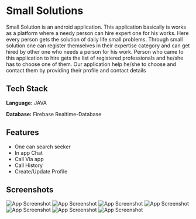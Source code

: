 
# Small Solutions

Small Solution is an android application. This application basically is works as a platform where a needy person can hire expert one for his works. Here every person gets the solution of daily life small problems. Through small solution one can register themselves in their expertise category and can get hired by other one who needs a person for his work. Person who came to this application to hire gets the list of registered professionals and he/she has to choose one of them. Our application help he/she to choose and contact them by providing their profile and contact details

## Tech Stack

**Language:** JAVA

**Database:** Firebase Realtime-Database


## Features

- One can search seeker
- In app Chat
- Call Via app
- Call History
- Create/Update Profile


## Screenshots

![App Screenshot](https://lh3.googleusercontent.com/vtx8rOT4eo4ncFOdktTG4-Ys9EXPVcil-7NpYIVxeNX1-vILc3Q6uTTsMY8OmbLtItaKnslo7XbqL8l_wCHKTznbR7OqbXL1SxYEhCzg3iWcLMhwnRtxLaOEvxFNnWyvo4Niisw81fqhWjANwMwKwfWCtE_zF6KJ2vFQqBFR9YNiEcTjQYRf1hZNOcWs-Zap0MKlgvsKQ2joWAwGyTn-aR0THTqDGNFZOOyq6IJAhUA2ElwawijdH_ByGdvZ0ZtF2aw0bwjNLb71XMmQGniYv_nB9nlzqVNlumLf8vas7zkLTqWvqhG8ciYsTuauAzTSqg9nFT4BkzPbHq1l6sNiuEVB-VVKXSGTxC5aXbmPfogzR-RQKsMXxsd0aXXPfVkLL91RLBM2IJiubTtVsBvxWDm9tjxL7SSzlOdujZ-Sp8aRCvaVDtTzTyLJy83puvzpiNlZ128IAMvjhst3odOZgS0xYVIYFR0MCvDC9QWKuwYEDh82F8dSxMYGfarT1h6LSHa1-kOnDA_FQ9q2dQXRvx7Kefe6iLVWJoC1VeryZ7frqsZ87iZsscbl8oYgRT9nDZg_6riQAAIxgszL7WiifO-yuQcky_RPIiuXM_IyJ-_mJBTBPrreheTYutfwuazHCTlV1MRi6Dc4UwljiCPwQmUxnd-bmFABhPDCZi6deira9nUizDQgzmn7f9WDGHAawmbYjFW54DvFYjaRWEZFzukaFjGiUU_hhIzgUZfTZSAc_vf7K-sSzNP1CPXJmrYgn9vnL2LfpbiKridbjzH7zcBZt7D9Gp_Rhg=w315-h629-no?authuser=0)
![App Screenshot](https://lh3.googleusercontent.com/fvLGOvUYOwlS0HxBd8LIGTLrSQdxwPEoMUHxCnRlEDisWmtPfGBskamnMkWvwBgKnH757JBzrKaCAwppOA3eZQD9O51wxe9OZ6HDLi-899WHAy0tcoN1h3xgFKE3Ve3F4iSyrc_4tbEdbQeA0hpkroJ_3LRYc6SM6ass851A53e-UrR0zVf82sqIqkCIy6kJTd7P1C24NTMS2sAxhArCl0q96OzP4El-uBbeDXhQFZdB6ODFhwrV-LWSjd1Sm7jvZc-RYr7PW2ceL6FLYmgySxXu0lQ65Ftjig3C2JweTd_ylCRk7oPTT8Dl5g_4Ne-FkaTDIRUQKCJaZS6EGA8zGl1ycfHz9ZauHzHxpLdXIeAqNaziR9VZa5KU31K3aprY_wqHUodZBLrsEfWH74qjPqWElNBF47wH1xTgjOqHM3DUeRYsIDdnniGb5wVyfw_MErVZ_k0klJ4RFK6iyUd0DkhwA2_ykHXPe6RedFgHcVqN_RfZXMDlCfftR8BP_TeNo0pe1CrT1Dk8iUCwERJzzTBRPhzETAt_CISl_jvXVdQZzJEAygfoK3k4uJXLJ_w45PXO1IRd1DpwHNqmTS0-GLZFX16O86gIFArABDQYcjnx0QXHqXt4WWL5RJKkBT1xiqkJwP0pmvkK5LO1f3F0yDdIlvNPIQwMunVcBqxut0n00Tuo3QXNePKrl7KsoO4vYh5muE4AS-0ALs6o0lwu52tIO8WtX2eXGBbAkiDtTttbwgYqTC3fNSKl7moZABLL4NAZb3sXVx6kBkKeuzHEoqDyMDqsxdMrlA=w315-h629-no?authuser=0)
![App Screenshot](https://lh3.googleusercontent.com/qG1qhkGwyAQ_nla5CiB2cw34hXKlDu2PjUaMNk1fPIGXKDqjV7xMWsG_jCwUrB7atMtoTxmLZ0ZKaAJITRSqGYQ8h70ygYKZ8nVBat0SDA4td-oeIm3cfNPNFBT0nTPal4HQ2QTZtq1VxgbWxdU0kS77x6AbUePkdcRgTDRQDlwm8ulRpM9gv6NYrRCO1ZEenY2xWyfqv_LyPJRykNjj87ac0Q2FbC-oVQ5H75p3hI7p12mmU1hc5QRZ_Vry2f9TQVwM2BZdlREq7RTtFuSm_1MYhboIxc8ieJ74MVHeQy8eyetxSCpZI1jbJtG92LSebtm73eaz9W9B_Qkk02yKzVFExuUNi2NCQJDDQzglqAI-1egM1x10K1G9JnAOvORf11PdSTaGwyZrExZ2qQf1MSGB5Z87qBK3JM7fLftB8TkKrM6_UafPRxmssA-kJ8Lh1iaS0a8eA4hsjbpF11NtHIF7DxkOg5Bt4UUL6AvAFP--d_d3LmzntB2ktE9-WeDtEdDOSZ_FF1nMDJnqA_uxlnM3brh5v_e_wxFzuBZN7ze75oW_0VuZDd2OSreZXVMtzFQcRxl6fdqRZP8b0dvuSsWZ39WtJ06XJL2vPVBfnwPyl9Cb6dDu6hc5gP-OIlgYog_k_0NwFBu0D8x4xfUbOIl3c46aKeI0MIe7reD0nnfPNRitKwCor5sOXtzxd6aUQFTurM6xnrTGYRLQpn_33Ky5_JIpcB95IASL37DPLLs1rP-nrkXE2vZHU32HZDmRvoeioIUcWyUj00FxZK-25_IlfF8xdvGK_A=w315-h629-no?authuser=0)
![App Screenshot](https://lh3.googleusercontent.com/d2AjPWs4CVYuX3c1D2-j6AfcYv8v828OozalUFDqNvrXfc5FXI7QcMO-ApHhC2qG8RQCa7IGJfyNDv2l9jvJRpn3Ux8wuyyFIgdNBJnBp17FdhBMNvHWEjn0i7cg2s9Ukf_mqPsdPvrt8qScCntgblSN5HUHJSOkEDP0-WzMayZrGZebbmdv_UXP5OhTVklxKM53dbhyHkfJhkUix_24zynxuWZMAPD321IDWu2fcaXYpa70fA3jAIxupwXApbS8T1XKm3MMWB-W6jma44Pl5bxBZpTaXoMX_XKVpHlDnVWgurpX8Gr-9TuLT5uyp9B0BqQumQrW5CRimcjOUKoYAoWwwdnSvujhDrFJ-V1ZmtptsBNhFcBZN57CneRjn11fRq7-FuimBHRnISNQlOnHg1iL56EN-p2gHd9B864iczWJifPo4musvfOpUDbAZh6S2UemPZQKRgyGzcK_7sUzeMb6nGWDM5f9a_w7-A2eLKqoQ3ShnpCI-Y8pZPoU16yBl6h2rKdutMYY7BtSZXtHT6Vw4oUFn_77fMe7OOP70vJ5B6MStyHdFfxI_uOxrCc_R6gFLVyqMPPXGeNE38-YDclQUMWRZDfHjInAY3J8CgGj6IGmgnzf0DVVxtxc8fSYKFRWF2JUMLKBkowOnnCdUu2YgDnGl6eqjw8dDlpwfTYyZPFClDkKuGZ_mbiJbVhEZ2QqUtp2y4dxBPZcJHdVx57rMrUSKTxvfVjy_wwVksp7EdA8V33bQmSnL43_LVOWc4PGdqMMyGJW1WHEXnkYfpSjjkQx0GSILg=w315-h629-no?authuser=0)
![App Screenshot](https://lh3.googleusercontent.com/04LMUTYW0pWe5gx9-4koQErHbQJIZNVOykSm7F1YdlO2mPrMVA_BCjdIJ3dsVRxT-lwpLRSezWmhpDUy-vhcOKj3hasrGrGE5AXun9oHY7Pl32jYJE1X0jOdNlv980QC7vhubS_42p4PcBcw1BhaC9M5SroWpNQ9CjDZlafyVHt0_aP4111nCJUP1JEPLuGG5KNVqWccNx0n9Pktk5VjhUnuuc5VHGteiD9V8B9ubH0DJdL1_yWnP9dM0c6d7o1DoXtq0ApGSXnkjRMY3I8fbVFVPcrEEwVn6SSC7Xy0uW42xXftKXYhP09kC1S3FU-DyCRgfWsRdXEBZOTsYuRXaNIVOjzM_9IBKd66lw9ptjI4C2ot2QKbcUsbhvxGMbhwK0X4qBrFW6rfcpfpaSp1DnG-uQlGALr8T8DAsMKQ8rR9ABlMaxUqEAwmsXNNmaU4KSY5dI-rVrgXkuemYfIPDOJc3cttSry6g1eQXqPKr6g_XofZlcH-2KeVG55Bj1x3yXzUkZXIFju2KopRsfbJ6cL5cq3V1oM1ACo5LuRgcGinaahqtaEkt-wEZaLiJ5POhDynTrX4QpDVfCKuMQhOGNiJ1eNwejmILUwXiXrFxpQ3X689Rf4NNJbkzqJ_e85yZ0GB_UQD20G1y8xCN0mFfYDMdD7_wZWr6MhirSSzqSTmoP40y_D06Z-wCd693sxfAhkaUptGY_DBlY9C1UbBB94hD1fyNsi7LfQKiWUbQjCRnUsVcwoDt7cXjYZ5CD61Dj6TnYS0R9UdZhc1SMqEAetUgUk-KkQJiQ=w315-h629-no?authuser=0)
![App Screenshot](https://lh3.googleusercontent.com/az9xaQSOgmatx0egUMoKTvZbniyIvAGdC5I79H75AfeWZGfQluSWaDBA1ypDxv7Ipw5kelXU9odI4lPEEVzR3YOavuBF26EE0_PQo5GtLlDnAz5ZvHToDMU_tu3P8jd9X_gtU_RdTJw6W3-MuTIocWcYcesoIkD8I6dtsGFHKMq9RpHLDZ6vm719tFfRuNDwqAm-CyEe8YaLvDa8MAFyzABU2dTsFoiZdsLNj7a1ODzay5keVEz702Y_3Dd7FIq59z_k93H56FpSWXUJC_98yZeOMbUzmhGsgkNArNmX3Q_20QpFo2JcZn9BrFC9Fv-DiQE-ncFDzsTJSmS82jJDWJu9pfarU_rO-S4jzrUVT0jrQzclfTeOe2OVVJDtmnvTnLi7ROI8mvgonZSNGOdr4x4XUHcuVSBaY0G_zOa6lFzsCHcpdYKMUnCQ5qlJCsDj-fkZTdjd2MDL7aQxeRmkXPF6FGHAuqqDbduYVCIse-ybnPrzIAHo0U1C1g8TN6sq_Mxn2ih0gLQQEWOAEiD3szzLSG-Tw-W4rWQG95vIFTacuYuTSW_7HzOfqw58-ENS3GptFv_OR0GQmZALE4UcpxyVwdnxkIT4R_beixvIVkUOO4okVmOoKxQnda2YxCyg3iITtNKLj38xX0dXTuCdbO7ZzCeHLDVyMjQqn2fr9rmJah9rQZTwmEyynXrs-EhcDNCKGVBf_iPm2MkReCuV-qXuPjhkWQKyMG-K53yTQgeepsbINl7LKNhOknKSOMRt3XGbpa6pAZE15_8DE-N7_RX2gEgrHVgQfQ=w315-h629-no?authuser=0)
![App Screenshot](https://lh3.googleusercontent.com/GJ-9Q4GvTTyR3TTzRl-5pUpamOGj4JtB45NOzJz6T3A4zcP1gyPBc_5bCN_4MOQNLwSfOJBrbaXdj9_VmmrBsu0AOC4unyAi5DwEPkwNUu9RB2L2pQlC5qfBbeRoj1vW2Sr9z7SUNrk_TCeLuteusdTAX5okCumax0PEROAUFRYlPSR26CUQ2AxgdgAE5Nc4t01Gwa-oohwDqBmWp0rhuAO95gP5uxg0kcxvR2KrWOZrXO4oozAyIpe3_gqHfP02usUZdtD-cQZIUUSD3bRy5qxbFlTPcLx7rHBOttHyw3CmSYBaLhMr2XeE_Aq_x4uOG6ViqsjUDOgzeVldDAUF3gWPztNQAHf5qQcpaOXLVEY3jnq6XxklInfzyQljBB_9VxYIJSNGEsdK5-SP_CZau11_LzwI5PurSze_OHIXOY_ON9RJE2emTwazhtZjOsO-eYeByNCpAVo_ZdccM9z7muKY61aMGmG6ABWNmvu7SuE9iF1mv-37GoMjTkg0jPA8iIU-ofgtsuR_TrbbKXas1JRxNatPZEkVKf38sOYPL8DcWyRUq31xl-YIiLssXdnUfqNG8SUI_dnLDFFvKaiIcmoASFLArIlZ9FuS4E1wB2Oi8Kk-u6Ct9ZJP3CCZHQiVf8Xxlg6OD2rpoMvXpDyCfk9O2Hi0VpjWEZJJUpLSdkzDNM5dE0Mrrl8GXZxqbO_3WWCKtCy2iT9O1qPhu-16QQFSh12k8idd-pv3-Y-T7K6raZQC8B7Rpx4iceNEGkBUVxqLUGegwBTETN2s60vZcKsogx5MXN9G5w=w315-h629-no?authuser=0)


